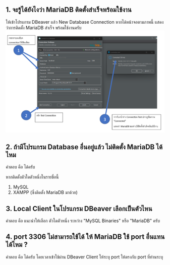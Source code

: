 ## 1. จะรู้ได้ยังไงว่า MariaDB ติดตั้งสำเร็จพร้อมใช้งาน

ให้เข้าโปรแกรม DBeaver แล้ว New Database Connection หากได้หน้าจอตามภาพนี้ แสดงว่าการติดตั้ง MariaDB สำเร็จ พร้อมใช้งานครับ
![](img/connection_test.png)

## 2. ถ้ามีโปรแกรม Database อื่นอยู่แล้ว ไม่ติดตั้ง MariaDB ได้ไหม

คำตอบ คือ ได้ครับ

หากติดตั้งตัวใดตัวหนึ่งในรายชื่อนี้
1. MySQL 
2. XAMPP (ซึ่งติดตั้ง MariaDB มาด้วย)

## 3. Local Client ในโปรแกรม DBeaver เลือกเป็นตัวไหน

คำตอบ คือ แนะนำให้เลือก ตัวใดตัวหนึ่ง ระหว่าง "MySQL Binaries" หรือ "MariaDB" ครับ

## 4. port 3306 ไม่สามารถใช้ได้ ให้ MariaDB ใช้ port อื่นแทนได้ไหม ?

คำตอบ คือ ได้ครับ โดยเวลาเข้าใช้ผ่าน DBeaver Client ให้ระบุ port ให้ตรงกับ port ที่ท่านระบุ 
